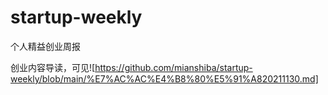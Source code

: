 # startup-weekly
个人精益创业周报

创业内容导读，可见![https://github.com/mianshiba/startup-weekly/blob/main/%E7%AC%AC%E4%B8%80%E5%91%A820211130.md]
